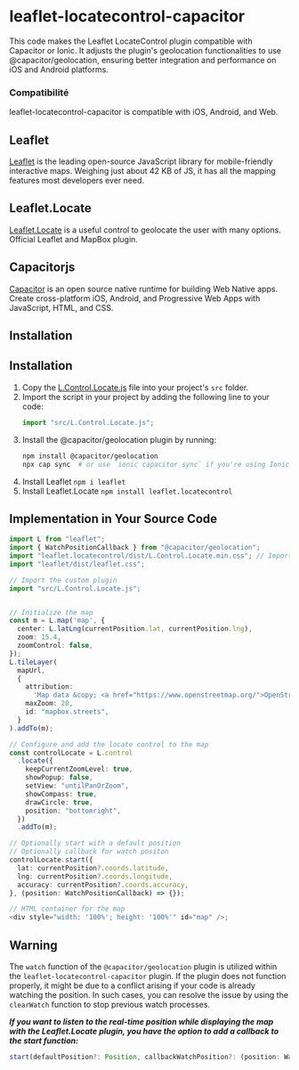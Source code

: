 # leaflet-locatecontrol-capacitor
This code makes the Leaflet LocateControl plugin compatible with Capacitor or Ionic. It adjusts the plugin's geolocation functionalities to use @capacitor/geolocation, ensuring better integration and performance on iOS and Android platforms.

### Compatibilité
leaflet-locatecontrol-capacitor is compatible with iOS, Android, and Web.

## Leaflet

[Leaflet](https://leafletjs.com/) is the leading open-source JavaScript library for mobile-friendly interactive maps. Weighing just about 42 KB of JS, it has all the mapping features most developers ever need.

## Leaflet.Locate

[Leaflet.Locate](https://github.com/domoritz/leaflet-locatecontrol) is a useful control to geolocate the user with many options. Official Leaflet and MapBox plugin.

## Capacitorjs

[Capacitor](https://capacitorjs.com/) is an open source native runtime for building Web Native apps. Create cross-platform iOS, Android, and Progressive Web Apps with JavaScript, HTML, and CSS.

## Installation

## Installation

1. Copy the [L.Control.Locate.js](https://github.com/joazco/leaflet-locatecontrol-capacitor/blob/main/L.Control.Locate.js) file into your project's `src` folder.
2. Import the script in your project by adding the following line to your code:
   ```javascript
   import "src/L.Control.Locate.js";
   ```
3. Install the @capacitor/geolocation plugin by running:
   ```bash
   npm install @capacitor/geolocation
   npx cap sync  # or use `ionic capacitor sync` if you're using Ionic
   ```
4. Install Leaflet `npm i leaflet`
5. Install Leaflet.Locate `npm install leaflet.locatecontrol`

## Implementation in Your Source Code

```typescript
import L from "leaflet";
import { WatchPositionCallback } from "@capacitor/geolocation";
import "leaflet.locatecontrol/dist/L.Control.Locate.min.css"; // Import styles
import "leaflet/dist/leaflet.css";

// Import the custom plugin
import "src/L.Control.Locate.js";


// Initialize the map
const m = L.map('map', {
  center: L.latLng(currentPosition.lat, currentPosition.lng),
  zoom: 15.4,
  zoomControl: false,
});
L.tileLayer(
  mapUrl,
  {
    attribution:
      'Map data &copy; <a href="https://www.openstreetmap.org/">OpenStreetMap</a> contributors, Imagery © <a href="https://www.mapbox.com/">Mapbox</a>',
    maxZoom: 20,
    id: "mapbox.streets",
  }
).addTo(m);

// Configure and add the locate control to the map
const controlLocate = L.control
  .locate({
    keepCurrentZoomLevel: true,
    showPopup: false,
    setView: "untilPanOrZoom",
    showCompass: true,
    drawCircle: true,
    position: "bottomright",
  })
  .addTo(m);

// Optionally start with a default position
// Optionally callback for watch positon
controlLocate.start({
  lat: currentPosition?.coords.latitude,
  lng: currentPosition?.coords.longitude,
  accuracy: currentPosition?.coords.accuracy,
}, (position: WatchPositionCallback) => {});

// HTML container for the map
<div style="width: '100%'; height: '100%'" id="map" />;
```

## Warning

The `watch` function of the `@capacitor/geolocation` plugin is utilized within the `leaflet-locatecontrol-capacitor` plugin. If the plugin does not function properly, it might be due to a conflict arising if your code is already watching the position. In such cases, you can resolve the issue by using the `clearWatch` function to stop previous watch processes.

***If you want to listen to the real-time position while displaying the map with the Leaflet.Locate plugin, you have the option to add a callback to the start function:***
```typescript
start(defaultPosition?: Position, callbackWatchPosition?: (position: WatchPositionCallback) => void) => void
``` 


